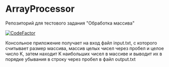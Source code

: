 # ArrayProcessor
Репозиторий для тестового задания "Обработка массива"

[![CodeFactor](https://www.codefactor.io/repository/github/sergeysamodurovs/arrayprocessor/badge)](https://www.codefactor.io/repository/github/sergeysamodurovs/arrayprocessor)

Консольное приложение получает на вход файл input.txt, с которого считывает размер массива, массив целых чисел через пробел и целое число K, затем находит K наибольших чисел в массиве и выводит их в порядке убывания в строку через пробел в файл output.txt
